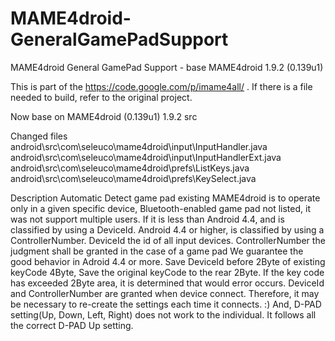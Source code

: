 # MAME4droid-GeneralGamePadSupport
MAME4droid General GamePad Support - base MAME4droid 1.9.2 (0.139u1)

This is part of the https://code.google.com/p/imame4all/ .
If there is a file needed to build, refer to the original project.

Now base on MAME4droid (0.139u1) 1.9.2 src

Changed files
	android\src\com\seleuco\mame4droid\input\InputHandler.java
	android\src\com\seleuco\mame4droid\input\InputHandlerExt.java
	android\src\com\seleuco\mame4droid\prefs\ListKeys.java
	android\src\com\seleuco\mame4droid\prefs\KeySelect.java
	
Description
	Automatic Detect game pad existing MAME4droid is to operate only in a given specific device, Bluetooth-enabled game pad not listed, it was not support multiple users.
	If it is less than Android 4.4, and is classified by using a DeviceId. Android 4.4 or higher, is classified by using a ControllerNumber.
	DeviceId the id of all input devices. ControllerNumber the judgment shall be granted in the case of a game pad
	We guarantee the good behavior in Adroid 4.4 or more.
	Save DeviceId before 2Byte of existing keyCode 4Byte, Save the original keyCode to the rear 2Byte.
	If the key code has exceeded 2Byte area, it is determined that would error occurs.
	DeviceId and ControllerNumber are granted when device connect.
	Therefore, it may be necessary to re-create the settings each time it connects. :)
	And, D-PAD setting(Up, Down, Left, Right) does not work to the individual.
	It follows all the correct D-PAD Up setting.
